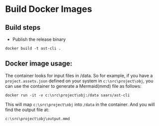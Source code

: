 # Build Docker Images

## Build steps

* Publish the release binary

```shell
docker build -t ast-cli .
```

## Docker image usage:

The container looks for input files in /data. So for example, if you have a `project.assets.json` defined on your system in `c:\src\project\obj`, you can use the container to generate a Mermaid(mmd) file as follows:

```shell
docker run -it -v c:\src\project\obj:/data saars/ast-cli
```
This will map `c:\src\project\obj` into `/data` in the container. And you will find the output file at:

```
c:\src\project\obj\output.mmd
```

